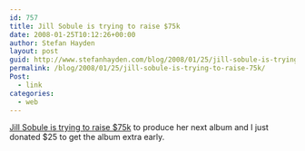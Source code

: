 ```yaml
---
id: 757
title: Jill Sobule is trying to raise $75k
date: 2008-01-25T10:12:26+00:00
author: Stefan Hayden
layout: post
guid: http://www.stefanhayden.com/blog/2008/01/25/jill-sobule-is-trying-to-raise-75k/
permalink: /blog/2008/01/25/jill-sobule-is-trying-to-raise-75k/
Post:
  - link
categories:
  - web
---
```

<a href="http://jillsnextrecord.com/">Jill Sobule is trying to raise $75k</a> to produce her next album and I just donated $25 to get the album extra early.
